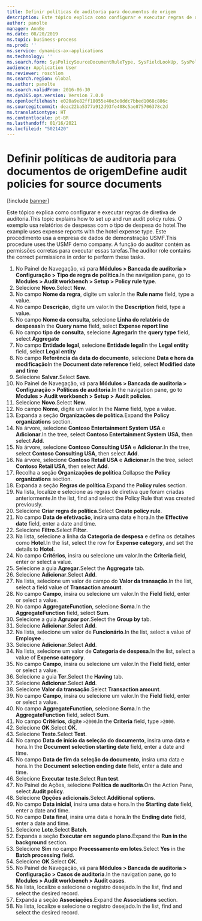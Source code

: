 ```yaml
---
title: Definir políticas de auditoria para documentos de origem
description: Este tópico explica como configurar e executar regras de diretiva de auditoria.
author: panolte
manager: AnnBe
ms.date: 08/20/2019
ms.topic: business-process
ms.prod: ''
ms.service: dynamics-ax-applications
ms.technology: ''
ms.search.form: SysPolicySourceDocumentRuleType, SysFieldLookUp, SysPolicyListPage, SysPolicy, AuditPolicyRule, SysQueryForm, SysQueryFieldLookUp, AuditPolicyDateSelection, AuditPolicyAdditionalOption, BatchJob, CaseDetail
audience: Application User
ms.reviewer: roschlom
ms.search.region: Global
ms.author: panolte
ms.search.validFrom: 2016-06-30
ms.dyn365.ops.version: Version 7.0.0
ms.openlocfilehash: e020a9e82ff18055e40e3e0ddc7bbed1068c886c
ms.sourcegitcommit: deac22ba5377a912d93fe408c5ae875706378c2d
ms.translationtype: HT
ms.contentlocale: pt-BR
ms.lasthandoff: 01/16/2021
ms.locfileid: "5021420"
---
```

# <a name="define-audit-policies-for-source-documents"></a><span data-ttu-id="4fb2f-103">Definir políticas de auditoria para documentos de origem</span><span class="sxs-lookup"><span data-stu-id="4fb2f-103">Define audit policies for source documents</span></span>

[!include [banner](../../includes/banner.md)]

<span data-ttu-id="4fb2f-104">Este tópico explica como configurar e executar regras de diretiva de auditoria.</span><span class="sxs-lookup"><span data-stu-id="4fb2f-104">This topic explains how to set up and run audit policy rules.</span></span> <span data-ttu-id="4fb2f-105">O exemplo usa relatórios de despesas com o tipo de despesa do hotel.</span><span class="sxs-lookup"><span data-stu-id="4fb2f-105">The example uses expense reports with the hotel expense type.</span></span> <span data-ttu-id="4fb2f-106">Este procedimento usa a empresa de dados de demonstração USMF.</span><span class="sxs-lookup"><span data-stu-id="4fb2f-106">This procedure uses the USMF demo company.</span></span> <span data-ttu-id="4fb2f-107">A função do auditor contém as permissões corretas para executar essas tarefas.</span><span class="sxs-lookup"><span data-stu-id="4fb2f-107">The auditor role contains the correct permissions in order to perform these tasks.</span></span>

1. <span data-ttu-id="4fb2f-108">No Painel de Navegação, vá para **Módulos > Bancada de auditoria > Configuração > Tipo de regra de política**.</span><span class="sxs-lookup"><span data-stu-id="4fb2f-108">In the navigation pane, go to **Modules > Audit workbench > Setup > Policy rule type**.</span></span>
2. <span data-ttu-id="4fb2f-109">Selecione **Novo**.</span><span class="sxs-lookup"><span data-stu-id="4fb2f-109">Select **New**.</span></span>
3. <span data-ttu-id="4fb2f-110">No campo **Nome da regra**, digite um valor.</span><span class="sxs-lookup"><span data-stu-id="4fb2f-110">In the **Rule name** field, type a value.</span></span>
4. <span data-ttu-id="4fb2f-111">No campo **Descrição**, digite um valor.</span><span class="sxs-lookup"><span data-stu-id="4fb2f-111">In the **Description** field, type a value.</span></span>
5. <span data-ttu-id="4fb2f-112">No campo **Nome da consulta**, selecione **Linha do relatório de despesas**</span><span class="sxs-lookup"><span data-stu-id="4fb2f-112">In the **Query name** field, select **Expense report line**</span></span>
6. <span data-ttu-id="4fb2f-113">No campo **tipo de consulta**, selecione **Agregar**</span><span class="sxs-lookup"><span data-stu-id="4fb2f-113">In the **query type** field, select **Aggregate**</span></span>
7. <span data-ttu-id="4fb2f-114">No campo **Entidade legal**, selecione **Entidade legal**</span><span class="sxs-lookup"><span data-stu-id="4fb2f-114">In the **Legal entity** field, select **Legal entity**</span></span>
8. <span data-ttu-id="4fb2f-115">No campo **Referência da data do documento**, selecione **Data e hora da modificação**</span><span class="sxs-lookup"><span data-stu-id="4fb2f-115">In the **Document date reference** field, select **Modified date and time**</span></span>
9. <span data-ttu-id="4fb2f-116">Selecione **Salvar**.</span><span class="sxs-lookup"><span data-stu-id="4fb2f-116">Select **Save**.</span></span>
10. <span data-ttu-id="4fb2f-117">No Painel de Navegação, vá para **Módulos > Bancada de auditoria > Configuração > Políticas de auditoria**.</span><span class="sxs-lookup"><span data-stu-id="4fb2f-117">In the navigation pane, go to **Modules > Audit workbench > Setup > Audit policies**.</span></span>
11. <span data-ttu-id="4fb2f-118">Selecione **Novo**.</span><span class="sxs-lookup"><span data-stu-id="4fb2f-118">Select **New**.</span></span>
12. <span data-ttu-id="4fb2f-119">No campo **Nome**, digite um valor.</span><span class="sxs-lookup"><span data-stu-id="4fb2f-119">In the **Name** field, type a value.</span></span>
13. <span data-ttu-id="4fb2f-120">Expanda a seção **Organizações de política**.</span><span class="sxs-lookup"><span data-stu-id="4fb2f-120">Expand the **Policy organizations** section.</span></span>
14. <span data-ttu-id="4fb2f-121">Na árvore, selecione **Contoso Entertainment System USA** e **Adicionar**.</span><span class="sxs-lookup"><span data-stu-id="4fb2f-121">In the tree, select **Contoso Entertainment System USA**, then select **Add**.</span></span>
15. <span data-ttu-id="4fb2f-122">Na árvore, selecione **Contoso Consulting USA** e **Adicionar**.</span><span class="sxs-lookup"><span data-stu-id="4fb2f-122">In the tree, select **Contoso Consulting USA**, then select **Add**.</span></span>
16. <span data-ttu-id="4fb2f-123">Na árvore, selecione **Contoso Retail USA** e **Adicionar**.</span><span class="sxs-lookup"><span data-stu-id="4fb2f-123">In the tree, select **Contoso Retail USA**, then select **Add**.</span></span>
17. <span data-ttu-id="4fb2f-124">Recolha a seção **Organizações de política**.</span><span class="sxs-lookup"><span data-stu-id="4fb2f-124">Collapse the **Policy organizations** section.</span></span>
18. <span data-ttu-id="4fb2f-125">Expanda a seção **Regras de política**.</span><span class="sxs-lookup"><span data-stu-id="4fb2f-125">Expand the **Policy rules** section.</span></span>
19. <span data-ttu-id="4fb2f-126">Na lista, localize e selecione as regras de diretiva que foram criadas anteriormente.</span><span class="sxs-lookup"><span data-stu-id="4fb2f-126">In the list, find and select the Policy Rule that was created previously.</span></span>
20. <span data-ttu-id="4fb2f-127">Selecione **Criar regra de política**.</span><span class="sxs-lookup"><span data-stu-id="4fb2f-127">Select **Create policy rule**.</span></span>
21. <span data-ttu-id="4fb2f-128">No campo **Data de efetivação**, insira uma data e hora.</span><span class="sxs-lookup"><span data-stu-id="4fb2f-128">In the **Effective date** field, enter a date and time.</span></span>
22. <span data-ttu-id="4fb2f-129">Selecione **Filtro**.</span><span class="sxs-lookup"><span data-stu-id="4fb2f-129">Select **Filter**.</span></span>
23. <span data-ttu-id="4fb2f-130">Na lista, selecione a linha da **Categoria de despesa** e defina os detalhes como **Hotel**.</span><span class="sxs-lookup"><span data-stu-id="4fb2f-130">In the list, select the row for **Expense category**, and set the details to **Hotel**.</span></span>
24. <span data-ttu-id="4fb2f-131">No campo **Critérios**, insira ou selecione um valor.</span><span class="sxs-lookup"><span data-stu-id="4fb2f-131">In the **Criteria** field, enter or select a value.</span></span>
25. <span data-ttu-id="4fb2f-132">Selecione a guia **Agregar**.</span><span class="sxs-lookup"><span data-stu-id="4fb2f-132">Select the **Aggregate** tab.</span></span>
26. <span data-ttu-id="4fb2f-133">Selecione **Adicionar**.</span><span class="sxs-lookup"><span data-stu-id="4fb2f-133">Select **Add**.</span></span>
27. <span data-ttu-id="4fb2f-134">Na lista, selecione um valor de campo do **Valor da transação**.</span><span class="sxs-lookup"><span data-stu-id="4fb2f-134">In the list, select a field value of **Transaction amount**.</span></span>
28. <span data-ttu-id="4fb2f-135">No campo **Campo**, insira ou selecione um valor.</span><span class="sxs-lookup"><span data-stu-id="4fb2f-135">In the **Field** field, enter or select a value.</span></span>
29. <span data-ttu-id="4fb2f-136">No campo **AggregateFunction**, selecione **Soma**.</span><span class="sxs-lookup"><span data-stu-id="4fb2f-136">In the **AggregateFunction** field, select **Sum**.</span></span>
30. <span data-ttu-id="4fb2f-137">Selecione a guia **Agrupar por**.</span><span class="sxs-lookup"><span data-stu-id="4fb2f-137">Select the **Group by** tab.</span></span>
31. <span data-ttu-id="4fb2f-138">Selecione **Adicionar**.</span><span class="sxs-lookup"><span data-stu-id="4fb2f-138">Select **Add**.</span></span>
32. <span data-ttu-id="4fb2f-139">Na lista, selecione um valor de **Funcionário**.</span><span class="sxs-lookup"><span data-stu-id="4fb2f-139">In the list, select a value of **Employee** .</span></span>
33. <span data-ttu-id="4fb2f-140">Selecione **Adicionar**.</span><span class="sxs-lookup"><span data-stu-id="4fb2f-140">Select **Add**.</span></span>
34. <span data-ttu-id="4fb2f-141">Na lista, selecione um valor de **Categoria de despesa**.</span><span class="sxs-lookup"><span data-stu-id="4fb2f-141">In the list, select a value of **Expense category**.</span></span>
35. <span data-ttu-id="4fb2f-142">No campo **Campo**, insira ou selecione um valor.</span><span class="sxs-lookup"><span data-stu-id="4fb2f-142">In the **Field** field, enter or select a value.</span></span>
36. <span data-ttu-id="4fb2f-143">Selecione a guia **Ter**.</span><span class="sxs-lookup"><span data-stu-id="4fb2f-143">Select the **Having** tab.</span></span>
37. <span data-ttu-id="4fb2f-144">Selecione **Adicionar**.</span><span class="sxs-lookup"><span data-stu-id="4fb2f-144">Select **Add**.</span></span>
38. <span data-ttu-id="4fb2f-145">Selecione **Valor da transação**.</span><span class="sxs-lookup"><span data-stu-id="4fb2f-145">Select **Transaction amount**.</span></span>
39. <span data-ttu-id="4fb2f-146">No campo **Campo**, insira ou selecione um valor.</span><span class="sxs-lookup"><span data-stu-id="4fb2f-146">In the **Field** field, enter or select a value.</span></span>
40. <span data-ttu-id="4fb2f-147">No campo **AggregateFunction**, selecione **Soma**.</span><span class="sxs-lookup"><span data-stu-id="4fb2f-147">In the **AggregateFunction** field, select **Sum**.</span></span>
41. <span data-ttu-id="4fb2f-148">No campo **Critérios**, digite `>2000`.</span><span class="sxs-lookup"><span data-stu-id="4fb2f-148">In the **Criteria** field, type `>2000`.</span></span>
42. <span data-ttu-id="4fb2f-149">Selecione **OK**.</span><span class="sxs-lookup"><span data-stu-id="4fb2f-149">Select **OK**.</span></span>
43. <span data-ttu-id="4fb2f-150">Selecione **Teste**.</span><span class="sxs-lookup"><span data-stu-id="4fb2f-150">Select **Test**.</span></span>
44. <span data-ttu-id="4fb2f-151">No campo **Data de início da seleção do documento**, insira uma data e hora.</span><span class="sxs-lookup"><span data-stu-id="4fb2f-151">In the **Document selection starting date** field, enter a date and time.</span></span>
45. <span data-ttu-id="4fb2f-152">No campo **Data de fim da seleção do documento**, insira uma data e hora.</span><span class="sxs-lookup"><span data-stu-id="4fb2f-152">In the **Document selection ending date** field, enter a date and time.</span></span>
46. <span data-ttu-id="4fb2f-153">Selecione **Executar teste**.</span><span class="sxs-lookup"><span data-stu-id="4fb2f-153">Select **Run test**.</span></span>
47. <span data-ttu-id="4fb2f-154">No Painel de Ações, selecione **Política de auditoria**.</span><span class="sxs-lookup"><span data-stu-id="4fb2f-154">On the Action Pane, select **Audit policy**.</span></span>
48. <span data-ttu-id="4fb2f-155">Selecione **Opções adicionais**.</span><span class="sxs-lookup"><span data-stu-id="4fb2f-155">Select **Additional options**.</span></span>
49. <span data-ttu-id="4fb2f-156">No campo **Data inicial**, insira uma data e hora.</span><span class="sxs-lookup"><span data-stu-id="4fb2f-156">In the **Starting date** field, enter a date and time.</span></span>
50. <span data-ttu-id="4fb2f-157">No campo **Data final**, insira uma data e hora.</span><span class="sxs-lookup"><span data-stu-id="4fb2f-157">In the **Ending date** field, enter a date and time.</span></span>
51. <span data-ttu-id="4fb2f-158">Selecione **Lote**.</span><span class="sxs-lookup"><span data-stu-id="4fb2f-158">Select **Batch**.</span></span>
52. <span data-ttu-id="4fb2f-159">Expanda a seção **Executar em segundo plano**.</span><span class="sxs-lookup"><span data-stu-id="4fb2f-159">Expand the **Run in the background** section.</span></span>
53. <span data-ttu-id="4fb2f-160">Selecione **Sim** no campo **Processamento em lotes**.</span><span class="sxs-lookup"><span data-stu-id="4fb2f-160">Select **Yes** in the **Batch processing** field.</span></span>
54. <span data-ttu-id="4fb2f-161">Selecione **OK**.</span><span class="sxs-lookup"><span data-stu-id="4fb2f-161">Select **OK**.</span></span>
55. <span data-ttu-id="4fb2f-162">No Painel de Navegação, vá para **Módulos > Bancada de auditoria > Configuração > Casos de auditoria**.</span><span class="sxs-lookup"><span data-stu-id="4fb2f-162">In the navigation pane, go to **Modules > Audit workbench > Audit cases**.</span></span>
56. <span data-ttu-id="4fb2f-163">Na lista, localize e selecione o registro desejado.</span><span class="sxs-lookup"><span data-stu-id="4fb2f-163">In the list, find and select the desired record.</span></span>
57. <span data-ttu-id="4fb2f-164">Expanda a seção **Associações**.</span><span class="sxs-lookup"><span data-stu-id="4fb2f-164">Expand the **Associations** section.</span></span>
58. <span data-ttu-id="4fb2f-165">Na lista, localize e selecione o registro desejado.</span><span class="sxs-lookup"><span data-stu-id="4fb2f-165">In the list, find and select the desired record.</span></span>

